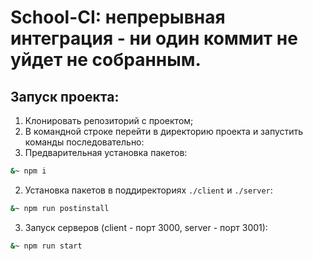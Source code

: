 # School-CI: непрерывная интеграция - ни один коммит не уйдет не собранным. 

## Запуск проекта: 
1. Клонировать репозиторий с проектом;
2. В командной строке перейти в директорию проекта и запустить команды последовательно: 
1. Предварительная установка пакетов:
```bash
&~ npm i
``` 
2. Установка пакетов в поддиректориях `./client` и `./server`:
```bash
&~ npm run postinstall
```
3. Запуск серверов (client - порт 3000, server - порт 3001):
```bash
&~ npm run start
```

